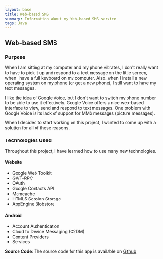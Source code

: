 ```yaml
---
layout: base
title: Web-based SMS
summary: Information about my Web-based SMS service
tags: Java
---
```


## Web-based SMS

### Purpose

When I am sitting at my computer and my phone vibrates, I don't really want to have to pick it up and respond to a text message on the little screen, when I have a full keyboard on my computer. Also, when I install a new operating system on my phone (or get a new phone), I still want to have my text messages.

I like the idea of Google Voice, but I don't want to switch my phone number to be able to use it effectively. Google Voice offers a nice web-based interface to view, send and respond to text messages. One problem with Google Voice is its lack of support for MMS messages (picture messages).

When I decided to start working on this project, I wanted to come up with a solution for all of these reasons.

### Technologies Used

Throughout this project, I have learned how to use many new technologies.

#### Website

* Google Web Toolkit
* GWT-RPC
* OAuth
* Google Contacts API
* Memcache
* HTML5 Session Storage
* AppEngine Blobstore

#### Android

* Account Authentication
* Cloud to Device Messaging (C2DM)
* Content Providers
* Services

**Source Code**: The source code for this app is available on [Github](https://github.com/breber/webmessaging)
